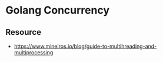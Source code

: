 # Golang Concurrency


## Resource
* https://www.mineiros.io/blog/guide-to-multihreading-and-multiprocessing
